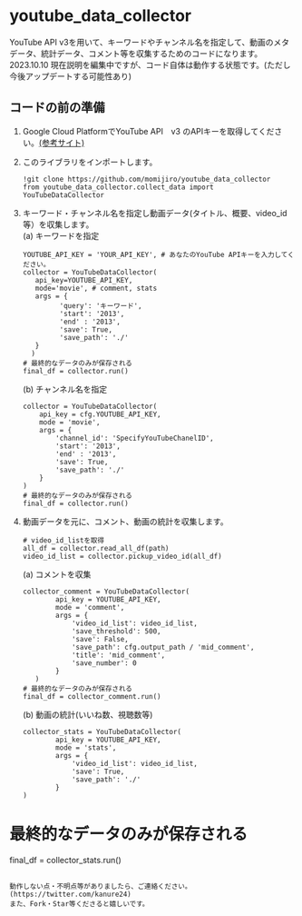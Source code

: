 # youtube_data_collector

YouTube API v3を用いて、キーワードやチャンネル名を指定して、動画のメタデータ、統計データ、コメント等を収集するためのコードになります。
2023.10.10 現在説明を編集中ですが、コード自体は動作する状態です。(ただし今後アップデートする可能性あり)

## コードの前の準備
1. Google Cloud PlatformでYouTube API　v3 のAPIキーを取得してください。[(参考サイト)](https://qiita.com/shinkai_/items/10a400c25de270cb02e4)
2. このライブラリをインポートします。
   ```
   !git clone https://github.com/momijiro/youtube_data_collector
   from youtube_data_collector.collect_data import YouTubeDataCollector
   ```
3. キーワード・チャンネル名を指定し動画データ(タイトル、概要、video_id等）を収集します。  
  (a) キーワードを指定
   ```
   YOUTUBE_API_KEY = 'YOUR_API_KEY', # あなたのYouTube APIキーを入力してください。
   collector = YouTubeDataCollector(
      api_key=YOUTUBE_API_KEY,
      mode='movie', # comment, stats
      args = {
            'query': 'キーワード',
            'start': '2013',
            'end' : '2013',
            'save': True,
            'save_path': './'
      }
     )
   # 最終的なデータのみが保存される
   final_df = collector.run()
   ```
   (b) チャンネル名を指定
    ```
    collector = YouTubeDataCollector(
        api_key = cfg.YOUTUBE_API_KEY,
        mode = 'movie',
        args = {
            'channel_id': 'SpecifyYouTubeChanelID',
            'start': '2013',
            'end' : '2013',
            'save': True,
            'save_path': './'
        }
    )
    # 最終的なデータのみが保存される
    final_df = collector.run()
    ```
 4. 動画データを元に、コメント、動画の統計を収集します。
    ```
    # video_id_listを取得
    all_df = collector.read_all_df(path)
    video_id_list = collector.pickup_video_id(all_df)
    ```
    (a) コメントを収集
    ```
    collector_comment = YouTubeDataCollector(
            api_key = YOUTUBE_API_KEY,
            mode = 'comment',
            args = {
                'video_id_list': video_id_list,
                'save_threshold': 500,
                'save': False,
                'save_path': cfg.output_path / 'mid_comment',
                'title': 'mid_comment',
                'save_number': 0
            }
       )
    # 最終的なデータのみが保存される
    final_df = collector_comment.run()
    ```
    
    (b) 動画の統計(いいね数、視聴数等)
    ```
    collector_stats = YouTubeDataCollector(
            api_key = YOUTUBE_API_KEY,
            mode = 'stats',
            args = {
                'video_id_list': video_id_list,
                'save': True,
                'save_path': './'
            }
    )
   # 最終的なデータのみが保存される
   final_df = collector_stats.run()
   ```

   動作しない点・不明点等がありましたら、ご連絡ください。(https://twitter.com/kanure24)
   また、Fork・Star等くださると嬉しいです。
